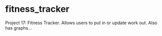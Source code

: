 # fitness_tracker
Project 17: Fitness Tracker. Allows users to put in or update  work out. Also has graphs... 
